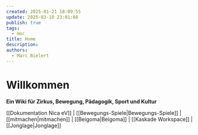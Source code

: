 ```yaml
---
created: 2025-01-21 18:09:55
update: 2025-03-10 23:01:08
publish: true
tags:
  - moc
title: Home
description: 
authors:
  - Marc Bielert
---
```


# Willkommen
**Ein Wiki für Zirkus, Bewegung, Pädagogik, Sport und Kultur**

[[Dokumentation Nica eV]] | [[Bewegungs-Spiele|Bewegungs-Spiele]] | [[mitmachen|mitmachen]] | [[Beigoma|Beigoma]] | [[Kaskade Workspace]] | [[Jonglage|Jonglage]]

